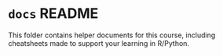 # `docs` README

This folder contains helper documents for this course, including cheatsheets made to support your learning in R/Python.
